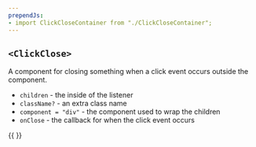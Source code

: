 ```yaml
---
prependJs:
- import ClickCloseContainer from "./ClickCloseContainer";
---
```


## `<ClickClose>`

A component for closing something when a click event occurs outside the component.

* `children` - the inside of the listener
* `className?` - an extra class name
* `component = "div"` - the component used to wrap the children
* `onClose` - the callback for when the click event occurs

{{
  <ClickCloseContainer />
}}

